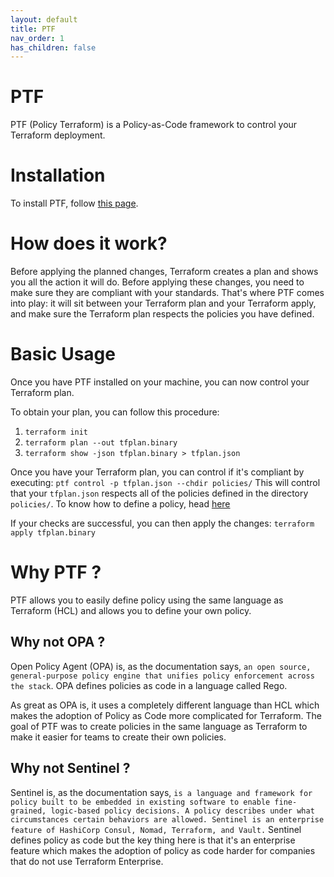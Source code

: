 ```yaml
---
layout: default
title: PTF
nav_order: 1
has_children: false
---
```


# PTF

PTF (Policy Terraform) is a Policy-as-Code framework to control your Terraform deployment.

# Installation

To install PTF, follow [this page](./installation.md).

# How does it work?

Before applying the planned changes, Terraform creates a plan and shows you all the action it will do. Before applying these changes, you need to make sure they are compliant with your standards. That's where PTF comes into play: it will sit between your Terraform plan and your Terraform apply, and make sure the Terraform plan respects the policies you have defined.

# Basic Usage

Once you have PTF installed on your machine, you can now control your Terraform plan.

To obtain your plan, you can follow this procedure:

1. `terraform init`
2. `terraform plan --out tfplan.binary`
3. `terraform show -json tfplan.binary > tfplan.json`

Once you have your Terraform plan, you can control if it's compliant by executing: `ptf control -p tfplan.json --chdir policies/`
This will control that your `tfplan.json` respects all of the policies defined in the directory `policies/`. To know how to define a policy, head [here](./policy.md)

If your checks are successful, you can then apply the changes: `terraform apply tfplan.binary`

# Why PTF ?

PTF allows you to easily define policy using the same language as Terraform (HCL) and allows you to define your own policy.

## Why not OPA ?

Open Policy Agent (OPA) is, as the documentation says, `an open source, general-purpose policy engine that unifies policy enforcement across the stack`. OPA defines policies as code in a language called Rego.

As great as OPA is, it uses a completely different language than HCL which makes the adoption of Policy as Code more complicated for Terraform. The goal of PTF was to create policies in the same language as Terraform to make it easier for teams to create their own policies.

## Why not Sentinel ?

Sentinel is, as the documentation says, `is a language and framework for policy built to be embedded in existing software to enable fine-grained, logic-based policy decisions. A policy describes under what circumstances certain behaviors are allowed. Sentinel is an enterprise feature of HashiCorp Consul, Nomad, Terraform, and Vault.` Sentinel defines policy as code but the key thing here is that it's an enterprise feature which makes the adoption of policy as code harder for companies that do not use Terraform Enterprise.
